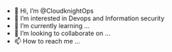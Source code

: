 - 👋 Hi, I’m @CloudknightOps
- 👀 I’m interested in Devops and Information security 
- 🌱 I’m currently learning ...
- 💞️ I’m looking to collaborate on ...
- 📫 How to reach me ...

<!---
CloudknightOps/CloudknightOps is a ✨ special ✨ repository because its `README.md` (this file) appears on your GitHub profile.
You can click the Preview link to take a look at your changes.
--->
